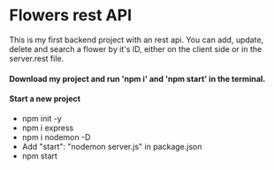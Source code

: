 # Flowers rest API

This is my first backend project with an rest api. You can add, update, delete and search a flower by it's ID, either on the client side or in the server.rest file.  

#### Download my project and run 'npm i' and 'npm start' in the terminal.

#### Start a new project 
* npm init -y
* npm i express
* npm i nodemon -D
* Add "start": "nodemon server.js" in package.json
* npm start
